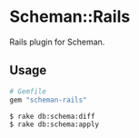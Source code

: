 # Scheman::Rails
Rails plugin for Scheman.

## Usage
```ruby
# Gemfile
gem "scheman-rails"
```

```sh
$ rake db:schema:diff
$ rake db:schema:apply
```
